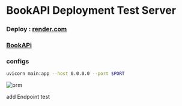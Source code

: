 # BookAPI Deployment Test Server 
### Deploy : [render.com](https://render.com/)  
### [BookAPi](https://bookapi-8bjd.onrender.com/docs)  
### configs
```bash 
uvicorn main:app --host 0.0.0.0 --port $PORT  
```
![orm](https://github.com/themusharraf/bookapi/assets/122869450/7e30603c-a0f2-466c-a826-892454b756fd) 
 
add Endpoint test
